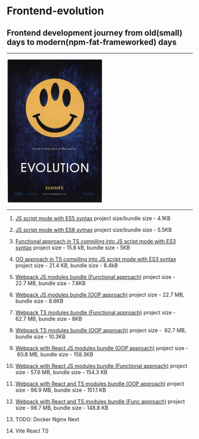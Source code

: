# Frontend-evolution

## Frontend development journey from old(small) days to modern(npm-fat-frameworked) days

---

<img alt="cover" src="./evo.jpg" width="260" />

---

1. [JS script mode with ES5 syntax](https://github.com/PavPavv/frontend-evolution/tree/main/01_native-web-timer-es5-func) project size/bundle size - 4.1KB

2. [JS script mode with ES6 sytnax](https://github.com/PavPavv/frontend-evolution/tree/main/02_native-web-timer-es6-class) project size/bundle size - 5.5KB

3. [Functional approach in TS compiling into JS script mode with ES3 syntax](https://github.com/PavPavv/frontend-evolution/tree/main/03_native-web-timer-func-with-TS) project size - 15.8 kB, bundle size - 5KB

4. [OO approach in TS compiling into JS script mode with ES3 syntax](https://github.com/PavPavv/frontend-evolution/tree/main/04_native-web-timer-class-with-TS) project size - 21.4 KB, bundle size - 8.4kB

5. [Webpack JS modules bundle (Functional approach)](https://github.com/PavPavv/frontend-evolution/tree/main/05_webpack-js-timer) project size - 22.7 MB, bundle size - 7.8KB

6. [Webpack JS modules bundle (OOP approach)](https://github.com/PavPavv/frontend-evolution/tree/main/06_webpack-js-timer-class) project size - 22.7 MB, bundle size - 8.6KB

7. [Webpack TS modules bundle (Functional approach)](https://github.com/PavPavv/frontend-evolution/tree/main/07_webpack-ts-timer) project size - 62.7 MB, bundle size - 8KB

8. [Webpack TS modules bundle (OOP approach)](https://github.com/PavPavv/frontend-evolution/tree/main/08_webpack-ts-timer-class) project size -  62.7 MB, bundle size - 10.3KB

9. [Webpack with React JS modules bundle (OOP approach)](https://github.com/PavPavv/frontend-evolution/tree/main/09_webpack-react-js-timer-class) project size -  60.8 MB, bundle size - 158.3KB

10. [Webpack with React JS modules bundle (Functional approach)](https://github.com/PavPavv/frontend-evolution/tree/main/10_webpack-react-js-timer-func) project size - 57.6 MB, bundle size - 154.3 KB

11. [Webpack with React and TS modules bundle (OOP approach)](https://github.com/PavPavv/frontend-evolution/tree/main/11_webpack-react-ts-class-timer) project size - 98.9 MB, bundle size - 151.1 KB

12. [Webpack with React and TS modules bundle (Func approach)](https://github.com/PavPavv/frontend-evolution/tree/main/12_webpack-react-ts-func-timer) project size - 98.7 MB, bundle size - 148.8 KB

13. TODO: Docker Nginx Next

14. Vite React TS
